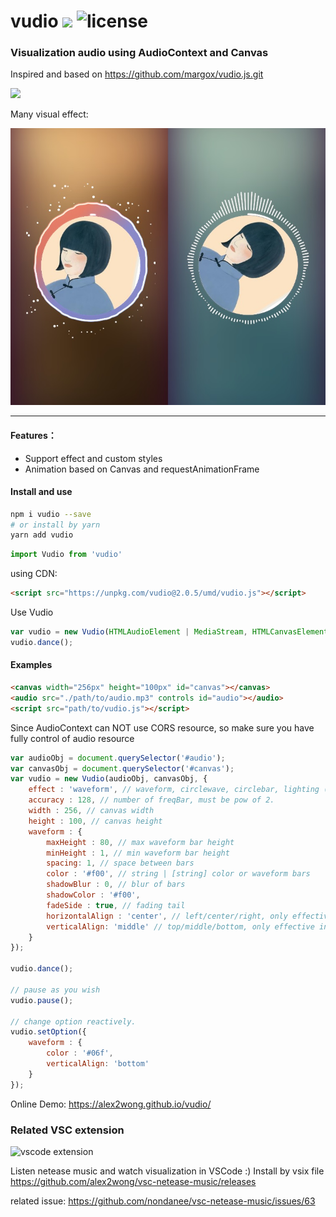# vudio <img src="https://img.shields.io/npm/v/vudio" /> <img src="https://img.shields.io/npm/l/vudio.svg" alt="license">
### Visualization audio using AudioContext and Canvas

Inspired and based on https://github.com/margox/vudio.js.git

![](https://upload-images.jianshu.io/upload_images/1950967-1eb6e07d93883fbb.gif?imageMogr2/auto-orient/strip)

Many visual effect:

![多種視覺效果](https://github.com/alex2wong/vudio/blob/master/demo_src/snapshot.jpg?raw=true)

------
#### Features：
- Support effect and custom styles
- Animation based on Canvas and requestAnimationFrame

#### Install and use

```bash
npm i vudio --save
# or install by yarn
yarn add vudio
```
```javascript
import Vudio from 'vudio'
```
using CDN:
```html
<script src="https://unpkg.com/vudio@2.0.5/umd/vudio.js"></script>
```
Use Vudio
```javascript
var vudio = new Vudio(HTMLAudioElement | MediaStream, HTMLCanvasElement, [option]);
vudio.dance();
```

#### Examples
```html
<canvas width="256px" height="100px" id="canvas"></canvas>
<audio src="./path/to/audio.mp3" controls id="audio"></audio>
<script src="path/to/vudio.js"></script>
```
Since AudioContext can NOT use CORS resource, so make sure you have fully control of audio resource

```javascript
var audioObj = document.querySelector('#audio');
var canvasObj = document.querySelector('#canvas');
var vudio = new Vudio(audioObj, canvasObj, {
    effect : 'waveform', // waveform, circlewave, circlebar, lighting (4 visual effect)
    accuracy : 128, // number of freqBar, must be pow of 2.
    width : 256, // canvas width
    height : 100, // canvas height
    waveform : {
        maxHeight : 80, // max waveform bar height
        minHeight : 1, // min waveform bar height
        spacing: 1, // space between bars
        color : '#f00', // string | [string] color or waveform bars
        shadowBlur : 0, // blur of bars
        shadowColor : '#f00', 
        fadeSide : true, // fading tail
        horizontalAlign : 'center', // left/center/right, only effective in 'waveform'/'lighting'
        verticalAlign: 'middle' // top/middle/bottom, only effective in 'waveform'/'lighting'
    }
});

vudio.dance();

// pause as you wish
vudio.pause();

// change option reactively.
vudio.setOption({
    waveform : {
        color : '#06f',
        verticalAlign: 'bottom'
    }
});
```

Online Demo: https://alex2wong.github.io/vudio/

### Related VSC extension

![vscode extension](https://user-images.githubusercontent.com/10528482/64496866-f1eca780-d2db-11e9-92e5-cc179758d035.gif)

Listen netease music and watch visualization in VSCode :)
Install by vsix file
https://github.com/alex2wong/vsc-netease-music/releases

related issue:
https://github.com/nondanee/vsc-netease-music/issues/63


